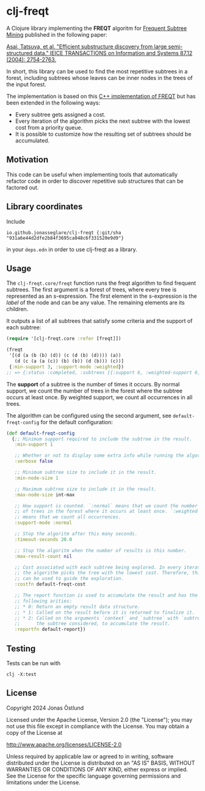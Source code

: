 # clj-freqt

A Clojure library implementing the **FREQT** algoritm for [Frequent Subtree Mining](https://en.wikipedia.org/wiki/Frequent_subtree_mining) published in the following paper:

[Asai, Tatsuya, et al. "Efficient substructure discovery from large semi-structured data." IEICE TRANSACTIONS on Information and Systems 87.12 (2004): 2754-2763.](https://epubs.siam.org/doi/pdf/10.1137/1.9781611972726.10)

In short, this library can be used to find the most repetitive subtrees in a forest, including subtrees whose leaves can be inner nodes in the trees of the input forest.

The implementation is based on this [C++ implementation of FREQT](http://chasen.org/~taku/software/freqt/) but has been extended in the following ways:

* Every subtree gets assigned a cost.
* Every iteration of the algorithm picks the next subtree with the lowest cost from a priority queue.
* It is possible to customize how the resulting set of subtrees should be accumulated.

## Motivation

This code can be useful when implementing tools that automatically refactor code in order to discover repetitive sub structures that can be factored out.

## Library coordinates

Include
```
io.github.jonasseglare/clj-freqt {:git/sha "931a6e44d2dfe2b84f3695ca048c6f331520e9d9"}
```
in your `deps.edn` in order to use clj-freqt as a library.

## Usage

The `clj-freqt.core/freqt` function runs the freqt algorithm to find frequent subtrees. The first argument is a forest of trees, where every tree is represented as an s-expression. The first element in the s-expression is the *label* of the node and can be any value. The remaining elements are its children.

It outputs a list of all subtrees that satisfy some criteria and the support of each subtree:

```clojure
(require '[clj-freqt.core :refer [freqt]])

(freqt
 '[(d (a (b (b) (d)) (c (d (b) (d)))) (a))
   (d (c (a (a (c)) (b) (b)) (d (b))) (c))]
 {:min-support 3, :support-mode :weighted})
;; => {:status :completed, :subtrees [{:support 6, :weighted-support 6, :subtree-size 1, :subtree [b]} {:support 6, :weighted-support 6, :subtree-size 1, :subtree [d]} {:support 4, :weighted-support 4, :subtree-size 1, :subtree [c]} {:support 4, :weighted-support 4, :subtree-size 1, :subtree [a]} {:support 3, :weighted-support 3, :subtree-size 2, :subtree [a [b]]}]}
```

The **support** of a subtree is the number of times it occurs. By normal support, we count the number of trees in the forest where the subtree occurs at least once. By weighted support, we count all occurrences in all trees.

The algorithm can be configured using the second argument, see `default-freqt-config` for the default configuration:

```clojure
(def default-freqt-config
  {;; Minimum support required to include the subtree in the result.
   :min-support 1

   ;; Whether or not to display some extra info while running the algorithm.
   :verbose false

   ;; Minimum subtree size to include it in the result.
   :min-node-size 1

   ;; Maximum subtree size to include it in the result.
   :max-node-size int-max

   ;; How support is counted. `:normal` means that we count the number
   ;; of trees in the forest where it occurs at least once. `:weighted`
   ;; means that we count all occurrences.
   :support-mode :normal

   ;; Stop the algoritm after this many seconds.
   :timeout-seconds 20.0

   ;; Stop the algoritm when the number of results is this number.
   :max-result-count nil

   ;; Cost associated with each subtree being explored. In every iteration,
   ;; the algorithm picks the tree with the lowest cost. Therefore, this cost
   ;; can be used to guide the exploration.
   :costfn default-freqt-cost

   ;; The report function is used to accumulate the result and has the
   ;; following arities:
   ;; * 0: Return an empty result data structure.
   ;; * 1: Called on the result before it is returned to finalize it.
   ;; * 2: Called on the arguments `context` and `subtree` with `subtree` being
   ;;      the subtree considered, to accumulate the result.
   :reportfn default-report})
```

## Testing

Tests can be run with

```
clj -X:test
```

## License

Copyright 2024 Jonas Östlund

Licensed under the Apache License, Version 2.0 (the "License");
you may not use this file except in compliance with the License.
You may obtain a copy of the License at

  http://www.apache.org/licenses/LICENSE-2.0

Unless required by applicable law or agreed to in writing, software
distributed under the License is distributed on an "AS IS" BASIS,
WITHOUT WARRANTIES OR CONDITIONS OF ANY KIND, either express or implied.
See the License for the specific language governing permissions and
limitations under the License.
